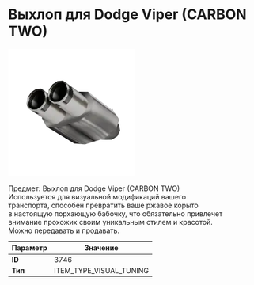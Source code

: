 # Выхлоп для Dodge Viper (CARBON TWO)

![Item Image](../img/3746.webp?raw=true)

Предмет: Выхлоп для Dodge Viper (CARBON TWO)<br>Используется для визуальной модификаций вашего<br>транспорта, способен превратить ваше ржавое корыто<br>в настоящую порхающую бабочку, что обязательно привлечет<br>внимание прохожих своим уникальным стилем и красотой.<br>Можно передавать и продавать.


| Параметр | Значение |
|----------|----------|
| **ID** | 3746 |
| **Тип** | ITEM_TYPE_VISUAL_TUNING |

